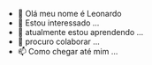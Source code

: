 - 👋 Olá meu nome é Leonardo
- 👀 Estou interessado ...
- 🌱 atualmente estou aprendendo ...
- 💞️ procuro colaborar ...
- 📫 Como chegar até mim ...
